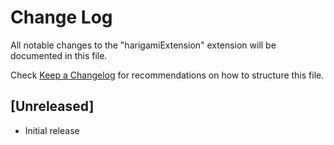 # Change Log
All notable changes to the "harigamiExtension" extension will be documented in this file.

Check [Keep a Changelog](http://keepachangelog.com/) for recommendations on how to structure this file.

## [Unreleased]
- Initial release
